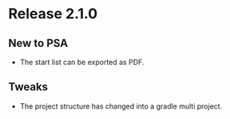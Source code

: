 Release 2.1.0
=============

## New to PSA
* The start list can be exported as PDF.

## Tweaks
* The project structure has changed into a gradle multi project.